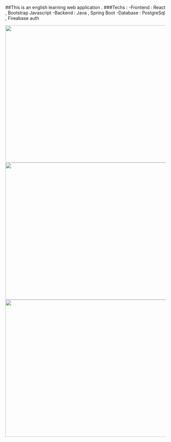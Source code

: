 ##This is an english learning web application . 
###Techs :
  -Frontend : React , Bootstrap Javascript
  -Backend : Java , Spring Boot 
  -Database : PostgreSql , Fireabase auth 

<img src="https://github.com/user-attachments/assets/0099db7c-e3ad-464c-8ddf-a9b7c3d63d8c" width="600" height="430">
<img src="https://github.com/user-attachments/assets/137ee0b8-4c72-4900-bf7c-4bb61527b055" width="600" height="430">
<img src="https://github.com/user-attachments/assets/d17dbbcf-9e07-4853-8cf8-70bf1485b7b6" width="600" height="430">

